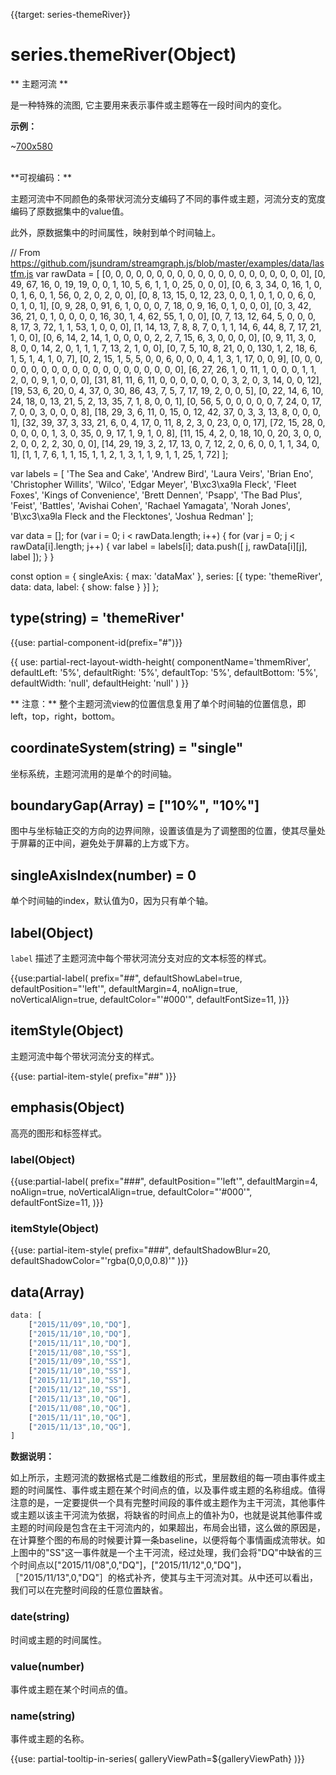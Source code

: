 
{{target: series-themeRiver}}

# series.themeRiver(Object)

** 主题河流 **

是一种特殊的流图, 它主要用来表示事件或主题等在一段时间内的变化。

**示例：**

~[700x580](${galleryViewPath}themeRiver-lastfm&edit=1&reset=1)


<br>
**可视编码：**

主题河流中不同颜色的条带状河流分支编码了不同的事件或主题，河流分支的宽度编码了原数据集中的value值。

此外，原数据集中的时间属性，映射到单个时间轴上。

<ExampleBaseOption name="themeRiver" title="主题河流图">

// From https://github.com/jsundram/streamgraph.js/blob/master/examples/data/lastfm.js
var rawData = [
    [0, 0, 0, 0, 0, 0, 0, 0, 0, 0, 0, 0, 0, 0, 0, 0, 0, 0, 0, 0],
    [0, 49, 67, 16, 0, 19, 19, 0, 0, 1, 10, 5, 6, 1, 1, 0, 25, 0, 0, 0],
    [0, 6, 3, 34, 0, 16, 1, 0, 0, 1, 6, 0, 1, 56, 0, 2, 0, 2, 0, 0],
    [0, 8, 13, 15, 0, 12, 23, 0, 0, 1, 0, 1, 0, 0, 6, 0, 0, 1, 0, 1],
    [0, 9, 28, 0, 91, 6, 1, 0, 0, 0, 7, 18, 0, 9, 16, 0, 1, 0, 0, 0],
    [0, 3, 42, 36, 21, 0, 1, 0, 0, 0, 0, 16, 30, 1, 4, 62, 55, 1, 0, 0],
    [0, 7, 13, 12, 64, 5, 0, 0, 0, 8, 17, 3, 72, 1, 1, 53, 1, 0, 0, 0],
    [1, 14, 13, 7, 8, 8, 7, 0, 1, 1, 14, 6, 44, 8, 7, 17, 21, 1, 0, 0],
    [0, 6, 14, 2, 14, 1, 0, 0, 0, 0, 2, 2, 7, 15, 6, 3, 0, 0, 0, 0],
    [0, 9, 11, 3, 0, 8, 0, 0, 14, 2, 0, 1, 1, 1, 7, 13, 2, 1, 0, 0],
    [0, 7, 5, 10, 8, 21, 0, 0, 130, 1, 2, 18, 6, 1, 5, 1, 4, 1, 0, 7],
    [0, 2, 15, 1, 5, 5, 0, 0, 6, 0, 0, 0, 4, 1, 3, 1, 17, 0, 0, 9],
    [0, 0, 0, 0, 0, 0, 0, 0, 0, 0, 0, 0, 0, 0, 0, 0, 0, 0, 0, 0],
    [6, 27, 26, 1, 0, 11, 1, 0, 0, 0, 1, 1, 2, 0, 0, 9, 1, 0, 0, 0],
    [31, 81, 11, 6, 11, 0, 0, 0, 0, 0, 0, 0, 3, 2, 0, 3, 14, 0, 0, 12],
    [19, 53, 6, 20, 0, 4, 37, 0, 30, 86, 43, 7, 5, 7, 17, 19, 2, 0, 0, 5],
    [0, 22, 14, 6, 10, 24, 18, 0, 13, 21, 5, 2, 13, 35, 7, 1, 8, 0, 0, 1],
    [0, 56, 5, 0, 0, 0, 0, 0, 7, 24, 0, 17, 7, 0, 0, 3, 0, 0, 0, 8],
    [18, 29, 3, 6, 11, 0, 15, 0, 12, 42, 37, 0, 3, 3, 13, 8, 0, 0, 0, 1],
    [32, 39, 37, 3, 33, 21, 6, 0, 4, 17, 0, 11, 8, 2, 3, 0, 23, 0, 0, 17],
    [72, 15, 28, 0, 0, 0, 0, 0, 1, 3, 0, 35, 0, 9, 17, 1, 9, 1, 0, 8],
    [11, 15, 4, 2, 0, 18, 10, 0, 20, 3, 0, 0, 2, 0, 0, 2, 2, 30, 0, 0],
    [14, 29, 19, 3, 2, 17, 13, 0, 7, 12, 2, 0, 6, 0, 0, 1, 1, 34, 0, 1],
    [1, 1, 7, 6, 1, 1, 15, 1, 1, 2, 1, 3, 1, 1, 9, 1, 1, 25, 1, 72]
];

var labels = [
    'The Sea and Cake',
    'Andrew Bird',
    'Laura Veirs',
    'Brian Eno',
    'Christopher Willits',
    'Wilco',
    'Edgar Meyer',
    'B\xc3\xa9la Fleck',
    'Fleet Foxes',
    'Kings of Convenience',
    'Brett Dennen',
    'Psapp',
    'The Bad Plus',
    'Feist',
    'Battles',
    'Avishai Cohen',
    'Rachael Yamagata',
    'Norah Jones',
    'B\xc3\xa9la Fleck and the Flecktones',
    'Joshua Redman'
];

var data = [];
for (var i = 0; i < rawData.length; i++) {
    for (var j = 0; j < rawData[i].length; j++) {
        var label = labels[i];
        data.push([
            j, rawData[i][j], label
        ]);
    }
}

const option = {
    singleAxis: {
        max: 'dataMax'
    },
    series: [{
        type: 'themeRiver',
        data: data,
        label: {
            show: false
        }
    }]
};
</ExampleBaseOption>

## type(string) = 'themeRiver'

{{use: partial-component-id(prefix="#")}}

{{ use: partial-rect-layout-width-height(
    componentName='thmemRiver',
    defaultLeft: '5%',
    defaultRight: '5%',
    defaultTop: '5%',
    defaultBottom: '5%',
    defaultWidth: 'null',
    defaultHeight: 'null'
) }}

** 注意：**
整个主题河流view的位置信息复用了单个时间轴的位置信息，即left，top，right，bottom。


## coordinateSystem(string) = "single"

坐标系统，主题河流用的是单个的时间轴。


## boundaryGap(Array) = ["10%", "10%"]

图中与坐标轴正交的方向的边界间隙，设置该值是为了调整图的位置，使其尽量处于屏幕的正中间，避免处于屏幕的上方或下方。


## singleAxisIndex(number) = 0

单个时间轴的index，默认值为0，因为只有单个轴。


## label(Object)

`label` 描述了主题河流中每个带状河流分支对应的文本标签的样式。

{{use:partial-label(
    prefix="##",
    defaultShowLabel=true,
    defaultPosition="'left'",
    defaultMargin=4,
    noAlign=true,
    noVerticalAlign=true,
    defaultColor="'#000'",
    defaultFontSize=11,
)}}

## itemStyle(Object)

主题河流中每个带状河流分支的样式。

{{use: partial-item-style(
    prefix="##"
)}}

## emphasis(Object)

高亮的图形和标签样式。

### label(Object)
{{use:partial-label(
    prefix="###",
    defaultPosition="'left'",
    defaultMargin=4,
    noAlign=true,
    noVerticalAlign=true,
    defaultColor="'#000'",
    defaultFontSize=11,
)}}

### itemStyle(Object)
{{use: partial-item-style(
    prefix="###",
    defaultShadowBlur=20,
    defaultShadowColor="'rgba(0,0,0,0.8)'"
)}}


## data(Array)

```js
data: [
    ["2015/11/09",10,"DQ"],
    ["2015/11/10",10,"DQ"],
    ["2015/11/11",10,"DQ"],
    ["2015/11/08",10,"SS"],
    ["2015/11/09",10,"SS"],
    ["2015/11/10",10,"SS"],
    ["2015/11/11",10,"SS"],
    ["2015/11/12",10,"SS"],
    ["2015/11/13",10,"QG"],
    ["2015/11/08",10,"QG"],
    ["2015/11/11",10,"QG"],
    ["2015/11/13",10,"QG"],
]
```
**数据说明：**

如上所示，主题河流的数据格式是二维数组的形式，里层数组的每一项由事件或主题的时间属性、事件或主题在某个时间点的值，以及事件或主题的名称组成。值得注意的是，一定要提供一个具有完整时间段的事件或主题作为主干河流，其他事件或主题以该主干河流为依据，将缺省的时间点上的值补为0，也就是说其他事件或主题的时间段是包含在主干河流内的，如果超出，布局会出错，这么做的原因是，在计算整个图的布局的时候要计算一条baseline，以便将每个事情画成流带状。如上图中的"SS"这一事件就是一个主干河流，经过处理，我们会将"DQ"中缺省的三个时间点以["2015/11/08",0,"DQ"]，["2015/11/12",0,"DQ"]，［"2015/11/13",0,"DQ"］的格式补齐，使其与主干河流对其。从中还可以看出，我们可以在完整时间段的任意位置缺省。


### date(string)
时间或主题的时间属性。
### value(number)
事件或主题在某个时间点的值。
### name(string)
事件或主题的名称。

{{use: partial-tooltip-in-series(
    galleryViewPath=${galleryViewPath}
)}}
